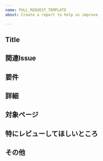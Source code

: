 ```yaml
---
name: PULL_REQUEST_TEMPLATE
about: Create a report to help us improve

---
```


## Title

## 関連Issue

## 要件

## 詳細

## 対象ページ

## 特にレビューしてほしいところ

## その他
